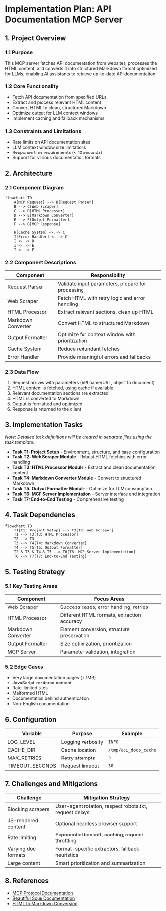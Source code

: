# Implementation Plan: API Documentation MCP Server

## 1. Project Overview

### 1.1 Purpose

This MCP server fetches API documentation from websites, processes the HTML content, and converts it into structured Markdown format optimized for LLMs, enabling AI assistants to retrieve up-to-date API documentation.

### 1.2 Core Functionality

- Fetch API documentation from specified URLs
- Extract and process relevant HTML content
- Convert HTML to clean, structured Markdown
- Optimize output for LLM context windows
- Implement caching and fallback mechanisms

### 1.3 Constraints and Limitations

- Rate limits on API documentation sites
- LLM context window size limitations
- Response time requirements (< 10 seconds)
- Support for various documentation formats

## 2. Architecture

### 2.1 Component Diagram

```mermaid
flowchart TD
    A[MCP Request] --> B[Request Parser]
    B --> C[Web Scraper]
    C --> D[HTML Processor]
    D --> E[Markdown Converter]
    E --> F[Output Formatter]
    F --> G[MCP Response]
    
    H[Cache System] <-.-> C
    I[Error Handler] <-.-> C
    I <-.-> D
    I <-.-> E
    I <-.-> F
```

### 2.2 Component Descriptions

| Component | Responsibility |
|-----------|----------------|
| Request Parser | Validate input parameters, prepare for processing |
| Web Scraper | Fetch HTML with retry logic and error handling |
| HTML Processor | Extract relevant sections, clean up HTML |
| Markdown Converter | Convert HTML to structured Markdown |
| Output Formatter | Optimize for context window with prioritization |
| Cache System | Reduce redundant fetches |
| Error Handler | Provide meaningful errors and fallbacks |

### 2.3 Data Flow

1. Request arrives with parameters (API name/URL, object to document)
2. HTML content is fetched, using cache if available
3. Relevant documentation sections are extracted
4. HTML is converted to Markdown
5. Output is formatted and optimized
6. Response is returned to the client

## 3. Implementation Tasks

*Note: Detailed task definitions will be created in separate files using the task template.*

- **Task T1: Project Setup** - Environment, structure, and base configuration
- **Task T2: Web Scraper Module** - Robust HTML fetching with error handling
- **Task T3: HTML Processor Module** - Extract and clean documentation content
- **Task T4: Markdown Converter Module** - Convert to structured Markdown
- **Task T5: Output Formatter Module** - Optimize for LLM consumption
- **Task T6: MCP Server Implementation** - Server interface and integration
- **Task T7: End-to-End Testing** - Comprehensive testing

## 4. Task Dependencies

```mermaid
flowchart TD
    T1[T1: Project Setup] --> T2[T2: Web Scraper]
    T1 --> T3[T3: HTML Processor]
    T2 --> T3
    T3 --> T4[T4: Markdown Converter]
    T4 --> T5[T5: Output Formatter]
    T2 & T3 & T4 & T5 --> T6[T6: MCP Server Implementation]
    T6 --> T7[T7: End-to-End Testing]
```

## 5. Testing Strategy

### 5.1 Key Testing Areas

| Component | Focus Areas |
|-----------|------------|
| Web Scraper | Success cases, error handling, retries |
| HTML Processor | Different HTML formats, extraction accuracy |
| Markdown Converter | Element conversion, structure preservation |
| Output Formatter | Size optimization, prioritization |
| MCP Server | Parameter validation, integration |

### 5.2 Edge Cases

- Very large documentation pages (> 1MB)
- JavaScript-rendered content
- Rate-limited sites
- Malformed HTML
- Documentation behind authentication
- Non-English documentation

## 6. Configuration

| Variable | Purpose | Example |
|----------|---------|---------|
| LOG_LEVEL | Logging verbosity | `INFO` |
| CACHE_DIR | Cache location | `/tmp/api_docs_cache` |
| MAX_RETRIES | Retry attempts | `3` |
| TIMEOUT_SECONDS | Request timeout | `30` |

## 7. Challenges and Mitigations

| Challenge | Mitigation Strategy |
|-----------|---------------------|
| Blocking scrapers | User-agent rotation, respect robots.txt, request delays |
| JS-rendered content | Optional headless browser support |
| Rate limiting | Exponential backoff, caching, request throttling |
| Varying doc formats | Format-specific extractors, fallback heuristics |
| Large content | Smart prioritization and summarization |

## 8. References

- [MCP Protocol Documentation](https://modelcontextprotocol.ai)
- [Beautiful Soup Documentation](https://www.crummy.com/software/BeautifulSoup/bs4/doc/)
- [HTML to Markdown Conversion](https://github.com/matthewwithanm/python-markdownify)
